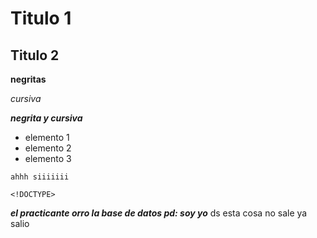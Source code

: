 # Titulo 1

## Titulo 2

**negritas**

*cursiva*

***negrita y cursiva***



- elemento 1
- elemento 2
- elemento 3

~~~
ahhh siiiiiii

<!DOCTYPE>
~~~
***el practicante orro la base de datos pd: soy yo***
ds
 esta cosa no sale 
 ya salio 
